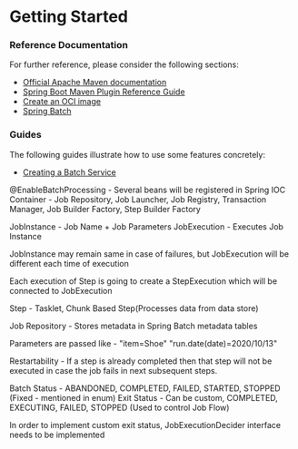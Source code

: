 # Getting Started

### Reference Documentation
For further reference, please consider the following sections:

* [Official Apache Maven documentation](https://maven.apache.org/guides/index.html)
* [Spring Boot Maven Plugin Reference Guide](https://docs.spring.io/spring-boot/docs/2.3.4.RELEASE/maven-plugin/reference/html/)
* [Create an OCI image](https://docs.spring.io/spring-boot/docs/2.3.4.RELEASE/maven-plugin/reference/html/#build-image)
* [Spring Batch](https://docs.spring.io/spring-boot/docs/2.3.4.RELEASE/reference/htmlsingle/#howto-batch-applications)

### Guides
The following guides illustrate how to use some features concretely:

* [Creating a Batch Service](https://spring.io/guides/gs/batch-processing/)

@EnableBatchProcessing - Several beans will be registered in Spring IOC Container - Job Repository, Job Launcher,
Job Registry, Transaction Manager, Job Builder Factory, Step Builder Factory

JobInstance - Job Name + Job Parameters
JobExecution - Executes Job Instance

JobInstance may remain same in case of failures, but JobExecution will be different each time of execution

Each execution of Step is going to create a StepExecution which will be connected to JobExecution

Step - Tasklet, Chunk Based Step(Processes data from data store)

Job Repository - Stores metadata in Spring Batch metadata tables

Parameters are passed like - "item=Shoe" "run.date(date)=2020/10/13"

Restartability - If a step is already completed then that step will not be executed in case the job fails in next subsequent steps.

Batch Status - ABANDONED, COMPLETED, FAILED, STARTED, STOPPED (Fixed - mentioned in enum)
Exit Status - Can be custom, COMPLETED, EXECUTING, FAILED, STOPPED (Used to control Job Flow)

In order to implement custom exit status, JobExecutionDecider interface needs to be implemented